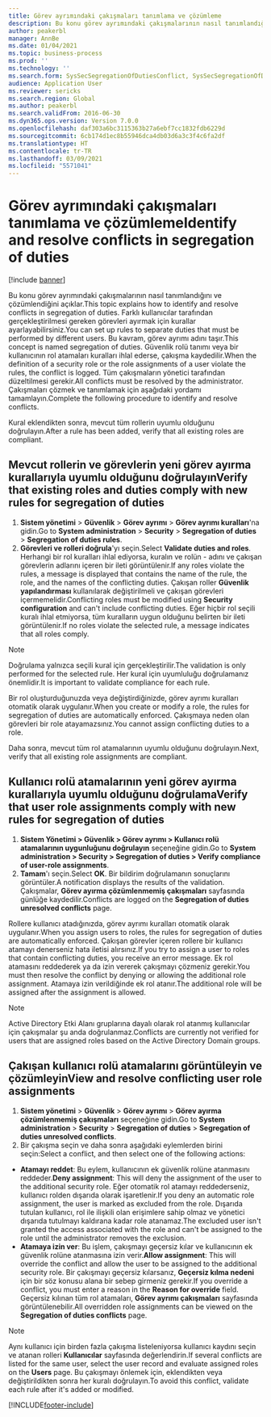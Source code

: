 ```yaml
---
title: Görev ayrımındaki çakışmaları tanımlama ve çözümleme
description: Bu konu görev ayrımındaki çakışmalarının nasıl tanımlandığını ve çözümlendiğini açıklar.
author: peakerbl
manager: AnnBe
ms.date: 01/04/2021
ms.topic: business-process
ms.prod: ''
ms.technology: ''
ms.search.form: SysSecSegregationOfDutiesConflict, SysSecSegregationOfDutiesRule
audience: Application User
ms.reviewer: sericks
ms.search.region: Global
ms.author: peakerbl
ms.search.validFrom: 2016-06-30
ms.dyn365.ops.version: Version 7.0.0
ms.openlocfilehash: daf303a6bc3115363b27a6ebf7cc1832fdb6229d
ms.sourcegitcommit: 6cb174d1ec8b55946dca4db03d6a3c3f4c6fa2df
ms.translationtype: HT
ms.contentlocale: tr-TR
ms.lasthandoff: 03/09/2021
ms.locfileid: "5571041"
---
```

# <a name="identify-and-resolve-conflicts-in-segregation-of-duties"></a><span data-ttu-id="3bdbf-103">Görev ayrımındaki çakışmaları tanımlama ve çözümleme</span><span class="sxs-lookup"><span data-stu-id="3bdbf-103">Identify and resolve conflicts in segregation of duties</span></span>

[!include [banner](../../includes/banner.md)]

<span data-ttu-id="3bdbf-104">Bu konu görev ayrımındaki çakışmalarının nasıl tanımlandığını ve çözümlendiğini açıklar.</span><span class="sxs-lookup"><span data-stu-id="3bdbf-104">This topic explains how to identify and resolve conflicts in segregation of duties.</span></span> <span data-ttu-id="3bdbf-105">Farklı kullanıcılar tarafından gerçekleştirilmesi gereken görevleri ayırmak için kurallar ayarlayabilirsiniz.</span><span class="sxs-lookup"><span data-stu-id="3bdbf-105">You can set up rules to separate duties that must be performed by different users.</span></span> <span data-ttu-id="3bdbf-106">Bu kavram, görev ayrımı adını taşır.</span><span class="sxs-lookup"><span data-stu-id="3bdbf-106">This concept is named segregation of duties.</span></span> <span data-ttu-id="3bdbf-107">Güvenlik rolü tanımı veya bir kullanıcının rol atamaları kuralları ihlal ederse, çakışma kaydedilir.</span><span class="sxs-lookup"><span data-stu-id="3bdbf-107">When the definition of a security role or the role assignments of a user violate the rules, the conflict is logged.</span></span> <span data-ttu-id="3bdbf-108">Tüm çakışmaların yönetici tarafından düzeltilmesi gerekir.</span><span class="sxs-lookup"><span data-stu-id="3bdbf-108">All conflicts must be resolved by the administrator.</span></span> <span data-ttu-id="3bdbf-109">Çakışmaları çözmek ve tanımlamak için aşağıdaki yordamı tamamlayın.</span><span class="sxs-lookup"><span data-stu-id="3bdbf-109">Complete the following procedure to identify and resolve conflicts.</span></span>

<span data-ttu-id="3bdbf-110">Kural eklendikten sonra, mevcut tüm rollerin uyumlu olduğunu doğrulayın.</span><span class="sxs-lookup"><span data-stu-id="3bdbf-110">After a rule has been added, verify that all existing roles are compliant.</span></span> 

## <a name="verify-that-existing-roles-and-duties-comply-with-new-rules-for-segregation-of-duties"></a><span data-ttu-id="3bdbf-111">Mevcut rollerin ve görevlerin yeni görev ayırma kurallarıyla uyumlu olduğunu doğrulayın</span><span class="sxs-lookup"><span data-stu-id="3bdbf-111">Verify that existing roles and duties comply with new rules for segregation of duties</span></span>
1. <span data-ttu-id="3bdbf-112">**Sistem yönetimi** > **Güvenlik** > **Görev ayrımı** > **Görev ayrımı kuralları**'na gidin.</span><span class="sxs-lookup"><span data-stu-id="3bdbf-112">Go to **System administration** > **Security** > **Segregation of duties** > **Segregation of duties rules**.</span></span>
3. <span data-ttu-id="3bdbf-113">**Görevleri ve rolleri doğrula**'yı seçin.</span><span class="sxs-lookup"><span data-stu-id="3bdbf-113">Select **Validate duties and roles**.</span></span> <span data-ttu-id="3bdbf-114">Herhangi bir rol kuralları ihlal ediyorsa, kuralın ve rolün - adını ve çakışan görevlerin adlarını içeren bir ileti görüntülenir.</span><span class="sxs-lookup"><span data-stu-id="3bdbf-114">If any roles violate the rules, a message is displayed that contains the name of the rule, the role, and the names of the conflicting duties.</span></span> <span data-ttu-id="3bdbf-115">Çakışan roller **Güvenlik yapılandırması** kullanılarak değiştirilmeli ve çakışan görevleri içermemelidir.</span><span class="sxs-lookup"><span data-stu-id="3bdbf-115">Conflicting roles must be modified using **Security configuration** and can't include conflicting duties.</span></span> <span data-ttu-id="3bdbf-116">Eğer hiçbir rol seçili kuralı ihlal etmiyorsa, tüm kuralların uygun olduğunu belirten bir ileti görüntülenir.</span><span class="sxs-lookup"><span data-stu-id="3bdbf-116">If no roles violate the selected rule, a message indicates that all roles comply.</span></span>   

> [!NOTE]
> <span data-ttu-id="3bdbf-117">Doğrulama yalnızca seçili kural için gerçekleştirilir.</span><span class="sxs-lookup"><span data-stu-id="3bdbf-117">The validation is only performed for the selected rule.</span></span> <span data-ttu-id="3bdbf-118">Her kural için uyumluluğu doğrulamanız önemlidir.</span><span class="sxs-lookup"><span data-stu-id="3bdbf-118">It is important to validate compliance for each rule.</span></span>   

<span data-ttu-id="3bdbf-119">Bir rol oluşturduğunuzda veya değiştirdiğinizde, görev ayrımı kuralları otomatik olarak uygulanır.</span><span class="sxs-lookup"><span data-stu-id="3bdbf-119">When you create or modify a role, the rules for segregation of duties are automatically enforced.</span></span> <span data-ttu-id="3bdbf-120">Çakışmaya neden olan görevleri bir role atayamazsınız.</span><span class="sxs-lookup"><span data-stu-id="3bdbf-120">You cannot assign conflicting duties to a role.</span></span>

<span data-ttu-id="3bdbf-121">Daha sonra, mevcut tüm rol atamalarının uyumlu olduğunu doğrulayın.</span><span class="sxs-lookup"><span data-stu-id="3bdbf-121">Next, verify that all existing role assignments are compliant.</span></span>

## <a name="verify-that-user-role-assignments-comply-with-new-rules-for-segregation-of-duties"></a><span data-ttu-id="3bdbf-122">Kullanıcı rolü atamalarının yeni görev ayırma kurallarıyla uyumlu olduğunu doğrulama</span><span class="sxs-lookup"><span data-stu-id="3bdbf-122">Verify that user role assignments comply with new rules for segregation of duties</span></span>
1. <span data-ttu-id="3bdbf-123">**Sistem Yönetimi > Güvenlik > Görev ayrımı > Kullanıcı rolü atamalarının uygunluğunu doğrulayın** seçeneğine gidin.</span><span class="sxs-lookup"><span data-stu-id="3bdbf-123">Go to **System administration > Security > Segregation of duties > Verify compliance of user-role assignments**.</span></span>
2. <span data-ttu-id="3bdbf-124">**Tamam**'ı seçin.</span><span class="sxs-lookup"><span data-stu-id="3bdbf-124">Select **OK**.</span></span> <span data-ttu-id="3bdbf-125">Bir bildirim doğrulamanın sonuçlarını görüntüler.</span><span class="sxs-lookup"><span data-stu-id="3bdbf-125">A notification displays the results of the validation.</span></span> <span data-ttu-id="3bdbf-126">Çakışmalar, **Görev ayırma çözümlenmemiş çakışmaları** sayfasında günlüğe kaydedilir.</span><span class="sxs-lookup"><span data-stu-id="3bdbf-126">Conflicts are logged on the **Segregation of duties unresolved conflicts** page.</span></span>   

<span data-ttu-id="3bdbf-127">Rollere kullanıcı atadığınızda, görev ayrımı kuralları otomatik olarak uygulanır.</span><span class="sxs-lookup"><span data-stu-id="3bdbf-127">When you assign users to roles, the rules for segregation of duties are automatically enforced.</span></span> <span data-ttu-id="3bdbf-128">Çakışan görevler içeren rollere bir kullanıcı atamayı denerseniz hata iletisi alırsınız.</span><span class="sxs-lookup"><span data-stu-id="3bdbf-128">If you try to assign a user to roles that contain conflicting duties, you receive an error message.</span></span> <span data-ttu-id="3bdbf-129">Ek rol atamasını reddederek ya da izin vererek çakışmayı çözmeniz gerekir.</span><span class="sxs-lookup"><span data-stu-id="3bdbf-129">You must then resolve the conflict by denying or allowing the additional role assignment.</span></span> <span data-ttu-id="3bdbf-130">Atamaya izin verildiğinde ek rol atanır.</span><span class="sxs-lookup"><span data-stu-id="3bdbf-130">The additional role will be assigned after the assignment is allowed.</span></span> 

> [!NOTE]
> <span data-ttu-id="3bdbf-131">Active Directory Etki Alanı gruplarına dayalı olarak rol atanmış kullanıcılar için çakışmalar şu anda doğrulanmaz.</span><span class="sxs-lookup"><span data-stu-id="3bdbf-131">Conflicts are currently not verified for users that are assigned roles based on the Active Directory Domain groups.</span></span>

## <a name="view-and-resolve-conflicting-user-role-assignments"></a><span data-ttu-id="3bdbf-132">Çakışan kullanıcı rolü atamalarını görüntüleyin ve çözümleyin</span><span class="sxs-lookup"><span data-stu-id="3bdbf-132">View and resolve conflicting user role assignments</span></span>
1. <span data-ttu-id="3bdbf-133">**Sistem yönetimi** > **Güvenlik** > **Görev ayrımı** > **Görev ayırma çözümlenmemiş çakışmaları** seçeneğine gidin.</span><span class="sxs-lookup"><span data-stu-id="3bdbf-133">Go to **System administration** > **Security** > **Segregation of duties** > **Segregation of duties unresolved conflicts**.</span></span> 
2. <span data-ttu-id="3bdbf-134">Bir çakışma seçin ve daha sonra aşağıdaki eylemlerden birini seçin:</span><span class="sxs-lookup"><span data-stu-id="3bdbf-134">Select a conflict, and then select one of the following actions:</span></span> 

  - <span data-ttu-id="3bdbf-135">**Atamayı reddet**: Bu eylem, kullanıcının ek güvenlik rolüne atanmasını reddeder.</span><span class="sxs-lookup"><span data-stu-id="3bdbf-135">**Deny assignment**: This will deny the assignment of the user to the additional security role.</span></span> <span data-ttu-id="3bdbf-136">Eğer otomatik rol atamayı reddederseniz, kullanıcı rolden dışarıda olarak işaretlenir.</span><span class="sxs-lookup"><span data-stu-id="3bdbf-136">If you deny an automatic role assignment, the user is marked as excluded from the role.</span></span> <span data-ttu-id="3bdbf-137">Dışarıda tutulan kullanıcı, rol ile ilişkili olan erişimlere sahip olmaz ve yönetici dışarıda tutulmayı kaldırana kadar role atanamaz.</span><span class="sxs-lookup"><span data-stu-id="3bdbf-137">The excluded user isn't granted the access associated with the role and can't be assigned to the role until the administrator removes the exclusion.</span></span> 
-  <span data-ttu-id="3bdbf-138">**Atamaya izin ver**: Bu işlem, çakışmayı geçersiz kılar ve kullanıcının ek güvenlik rolüne atanmasına izin verir.</span><span class="sxs-lookup"><span data-stu-id="3bdbf-138">**Allow assignment**: This will override the conflict and allow the user to be assigned to the additional security role.</span></span> <span data-ttu-id="3bdbf-139">Bir çakışmayı geçersiz kılarsanız, **Geçersiz kılma nedeni** için bir söz konusu alana bir sebep girmeniz gerekir.</span><span class="sxs-lookup"><span data-stu-id="3bdbf-139">If you override a conflict, you must enter a reason in the **Reason for override** field.</span></span> <span data-ttu-id="3bdbf-140">Geçersiz kılınan tüm rol atamaları, **Görev ayrımı çakışmaları** sayfasında görüntülenebilir.</span><span class="sxs-lookup"><span data-stu-id="3bdbf-140">All overridden role assignments can be viewed on the **Segregation of duties conflicts** page.</span></span>  

> [!NOTE]
> <span data-ttu-id="3bdbf-141">Aynı kullanıcı için birden fazla çakışma listeleniyorsa kullanıcı kaydını seçin ve atanan rolleri **Kullanıcılar** sayfasında değerlendirin.</span><span class="sxs-lookup"><span data-stu-id="3bdbf-141">If several conflicts are listed for the same user, select the user record and evaluate assigned roles on the **Users** page.</span></span> <span data-ttu-id="3bdbf-142">Bu çakışmayı önlemek için, eklendikten veya değiştirildikten sonra her kuralı doğrulayın.</span><span class="sxs-lookup"><span data-stu-id="3bdbf-142">To avoid this conflict, validate each rule after it's added or modified.</span></span>


[!INCLUDE[footer-include](../../../../includes/footer-banner.md)]